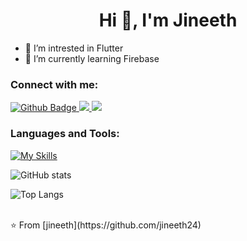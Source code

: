  <h1 align="center">Hi 👋, I'm Jineeth</h1>

- 🔭 I’m intrested in Flutter
- 🌱 I’m currently learning Firebase

  
### Connect with me:
<div id="badges">
  <a href="https://github.com/jineeth24">
    <img src="https://img.shields.io/badge/Github-white?style=for-the-badge&logo=Github&logoColor=black" alt="Github Badge"/>
  </a>
   <a href="www.linkedin.com/in/jineeth-e">
  <img src="https://img.shields.io/badge/LinkedIn-0077B5?style=for-the-badge&logo=linkedin&logoColor=white"/>
  </a>
  <a href ="https://leetcode.com/jineeth">
   <img src ="https://img.shields.io/badge/LeetCode-000000?style=for-the-badge&logo=LeetCode&logoColor="/>
  </a>
</div>

### Languages and Tools:
[![My Skills](https://skillicons.dev/icons?i=flutter,dart,firebase,github,git,postman,figma&perline=5)](https://skillicons.dev)

![ GitHub stats](https://github-readme-stats.vercel.app/api?username=jineeth24&show_icons=true&theme=dark)

![Top Langs](https://github-readme-stats.vercel.app/api/top-langs/?username=jineeth24&theme=dark)


<br>
⭐️ From [jineeth](https://github.com/jineeth24)



